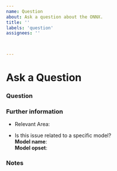 ```yaml
---
name: Question
about: Ask a question about the ONNX.
title: ''
labels: 'question'
assignees: ''

 

---
```

# Ask a Question

### Question
<!-- Explain your question here. -->

### Further information
- Relevant Area: <!--e.g., model usage, backend, best practices, converters, shape_inference, version_converter, training, test, operators, IR, ONNX Hub, data preprocessing, CI pipelines. -->

- Is this issue related to a specific model?  
**Model name**: <!-- *e.g. mnist* -->  
**Model opset**: <!-- *e.g. 17* -->

### Notes
<!-- Any additional information, code snippets. -->
